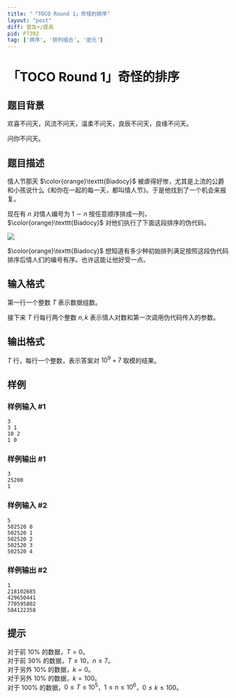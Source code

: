```yaml
---
title: "「TOCO Round 1」奇怪的排序"
layout: "post"
diff: 普及+/提高
pid: P7392
tag: ['排序', '排列组合', '逆元']
---
```

# 「TOCO Round 1」奇怪的排序
## 题目背景

欢喜不问天，风流不问天，温柔不问天，良辰不问天，良缘不问天。

问你不问天。
## 题目描述

情人节那天 $\color{orange}\texttt{Biadocy}$ 被虐得好惨，尤其是上流的公爵和小孩说什么《和你在一起的每一天，都叫情人节》。于是他找到了一个机会来报复。

现在有 $n$ 对情人编号为 $1\sim n$ 按任意顺序排成一列，$\color{orange}\texttt{Biadocy}$ 对他们执行了下面这段排序的伪代码。

![](https://cdn.luogu.com.cn/upload/image_hosting/yny3xh8d.png)

$\color{orange}\texttt{Biadocy}$ 想知道有多少种初始排列满足按照这段伪代码排序后情人们的编号有序。也许这能让他好受一点。
## 输入格式

第一行一个整数 $T$ 表示数据组数。

接下来 $T$ 行每行两个整数 $n,k$ 表示情人对数和第一次调用伪代码传入的参数。
## 输出格式

$T$ 行，每行一个整数，表示答案对 $10^9+7$ 取模的结果。
## 样例

### 样例输入 #1
```
3
3 1
10 2
1 0
```
### 样例输出 #1
```
3
25200
1
```
### 样例输入 #2
```
5
502520 0
502520 1
502520 2
502520 3
502520 4
```
### 样例输出 #2
```
1
218102685
429650441
770595802
584122358
```
## 提示

对于前 $10\%$ 的数据，$T=0$。  
对于前 $30\%$ 的数据，$T\leq 10$，$n\leq 7$。  
对于另外 $10\%$ 的数据，$k=0$。  
对于另外 $10\%$ 的数据，$k=100$。  
对于 $100\%$ 的数据，$0\leq T\leq 10^5$，$1\leq n\leq 10^6$，$0\leq k\leq 100$。
